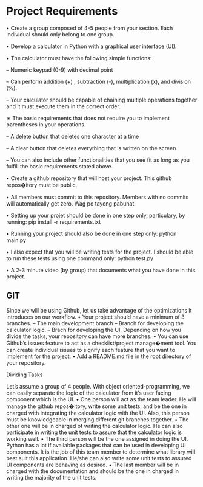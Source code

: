 # Project Requirements
• Create a group composed of 4-5 people from your section. Each individual should only belong to one group.

• Develop a calculator in Python with a graphical user interface (UI).

• The calculator must have the following simple functions:

– Numeric keypad (0-9) with decimal point

– Can perform addition (+) , subtraction (-), multiplication (x), and division (%).

– Your calculator should be capable of chaining multiple operations together and it must execute them in the correct order.

∗ The basic requirements that does not require you to implement parentheses in your operations.

– A delete button that deletes one character at a time

– A clear button that deletes everything that is written on the screen

– You can also include other functionalities that you see fit as long as you fulfill the basic requirements stated above.

• Create a github repository that will host your project. This github repos�itory must be public.

• All members must commit to this repository. Members with no commits will automatically get zero. Wag po tayong pabuhat.

• Setting up your projet should be done in one step only, particulary, by running: pip install -r requirements.txt

• Running your project should also be done in one step only: python main.py

• I also expect that you will be writing tests for the project. I should be able to run these tests using one command only: python test.py

• A 2-3 minute video (by group) that documents what you have done in this project.

## GIT

Since we will be using Github, let us take advantage of the optimizations it introduces on our workflow. • Your project should have a minimum of 3 branches. – The main development branch – Branch for developing the calculator logic. – Brach for developing the UI. Depending on how you divide the tasks, your repository can have more branches. • You can use Github’s issues feature to act as a checklist/project manage�ment tool. You can create individual issues to signify each feature that you want to implement for the project. • Add a README.md file in the root directory of your repository.

Dividing Tasks

Let’s assume a group of 4 people. With object oriented-programming, we can easily separate the logic of the calculator from it’s user facing component which is the UI. • One person will act as the team leader. He will manage the github repos�itory, write some unit tests, and be the one in charged with integrating the calculator logic with the UI. Also, this person must be knowledgeable in merging different git branches together. • The other one will be in charged of writing the calculator logic. He can also participate in writing the unit tests to assure that the calculator logic is working well. • The third person will be the one assigned in doing the UI. Python has a lot if available packages that can be used in developing UI components. It is the job of this team member to determine what library will best suit this application. He/she can also write some unit tests to assured UI components are behaving as desired. • The last member will be in charged with the documentation and should be the one in charged in writing the majority of the unit tests.
